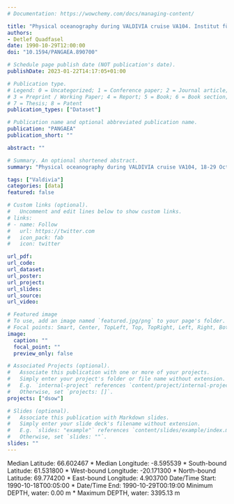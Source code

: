 ```yaml
---
# Documentation: https://wowchemy.com/docs/managing-content/

title: "Physical oceanography during VALDIVIA cruise VA104. Institut für Meereskunde, Universität Hamburg"
authors: 
- Detlef Quadfasel
date: 1990-10-29T12:00:00
doi: "10.1594/PANGAEA.890700"

# Schedule page publish date (NOT publication's date).
publishDate: 2023-01-22T14:17:05+01:00

# Publication type.
# Legend: 0 = Uncategorized; 1 = Conference paper; 2 = Journal article;
# 3 = Preprint / Working Paper; 4 = Report; 5 = Book; 6 = Book section;
# 7 = Thesis; 8 = Patent
publication_types: ["Dataset"]

# Publication name and optional abbreviated publication name.
publication: "PANGAEA"
publication_short: ""

abstract: ""

# Summary. An optional shortened abstract.
summary: "Physical oceanography during VALDIVIA cruise VA104, 18-29 Oct 1990."

tags: ["Valdivia"]
categories: [data]
featured: false

# Custom links (optional).
#   Uncomment and edit lines below to show custom links.
# links:
# - name: Follow
#   url: https://twitter.com
#   icon_pack: fab
#   icon: twitter

url_pdf:
url_code:
url_dataset:  
url_poster:
url_project:
url_slides:
url_source:
url_video:

# Featured image
# To use, add an image named `featured.jpg/png` to your page's folder. 
# Focal points: Smart, Center, TopLeft, Top, TopRight, Left, Right, BottomLeft, Bottom, BottomRight.
image:
  caption: ""
  focal_point: ""
  preview_only: false

# Associated Projects (optional).
#   Associate this publication with one or more of your projects.
#   Simply enter your project's folder or file name without extension.
#   E.g. `internal-project` references `content/project/internal-project/index.md`.
#   Otherwise, set `projects: []`.
projects: ["dsow"]

# Slides (optional).
#   Associate this publication with Markdown slides.
#   Simply enter your slide deck's filename without extension.
#   E.g. `slides: "example"` references `content/slides/example/index.md`.
#   Otherwise, set `slides: ""`.
slides: ""
---
```

Median Latitude: 66.602467 * Median Longitude: -8.595539 * South-bound Latitude: 61.531800 * West-bound Longitude: -20.171300 * North-bound Latitude: 69.774200 * East-bound Longitude: 4.903700
Date/Time Start: 1990-10-18T00:05:00 * Date/Time End: 1990-10-29T00:19:00
Minimum DEPTH, water: 0.00 m * Maximum DEPTH, water: 3395.13 m